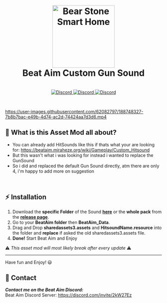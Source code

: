 <!-- markdownlint-disable MD032 MD033-->

<h1 align="center">
  <a name="logo" href="https://store.steampowered.com/app/1142220/Beat_Aim__Rhythm_FPS_Shooter"><img src="https://cdn.akamai.steamstatic.com/steam/apps/1142220/header_alt_assets_0.jpg?t=1662005141g" alt="Bear Stone Smart Home" width="200"></a>
  <br>
  Beat Aim Custom Gun Sound
</h1>
<div align="center">
</div>



<p align="center">
  <br>
        <a href="https://discord.com/invite/2kW27Ez">
<img src="https://img.shields.io/discord/728708207907962900?color=7289DA&label=Beat Aim&logo=discord&style=for-the-badge" alt="Discord">
  </a>
        <a href="https://store.steampowered.com/app/1142220/Beat_Aim__Rhythm_FPS_Shooter/">
<img src="https://img.shields.io/badge/Beat Aim-Beat Aim?color=7f7f7f&label=Steam&logo=Steam&style=for-the-badge" alt="Discord">
  </a>
          <a href="https://store.steampowered.com/app/1142220/Beat_Aim__Rhythm_FPS_Shooter/">
<img src="https://img.shields.io/badge/v1.06b-Beat Aim?color=20603D&label=For Game Version&logo=Verizon&style=for-the-badge" alt="Discord">
  </a>
</p>

<br />


https://user-images.githubusercontent.com/62082797/188748327-7b8b7bac-e49b-4d74-ac2d-74424aa7d3d6.mp4


## 🤔 **What is this Asset Mod all about?**

* You can already add HitSounds like this if thats what your are looking for: https://beataim.miraheze.org/wiki/Gameplay/Custom_Hitsound
* But this wasn't what i was looking for instead i wanted to replace the GunSound
* So i did and replaced the default Gun Sound directly, atm there are only 4, i'm happy to add more on suggestion

<br />


## ⚡ **Installation**

1. Download the **specific Folder** of the Sound **[here](https://github.com/Zaarrg/Custom_GunSound_BeatAim)** or the **whole pack** from the **[release page](https://github.com/Zaarrg/Custom_GunSound_BeatAim/releases)**.
2. Go to your **BeatAim folder** then **BeatAim_Data**.
3. Drag and Drop **sharedassets3.assets** and **HitsoundName.resource** into the folder and **replace** if asked the old sharedassets3.assets file.
4. **Done!** Start Beat Aim and Enjoy


⚠️ _This asset mod will most likely break after every update_ ⚠️

---

Have fun and Enjoy! 😃


## 🍰 Contact

**_Contact me on the Beat Aim Discord:_** <br/>
Beat Aim Discord Server: https://discord.com/invite/2kW27Ez

